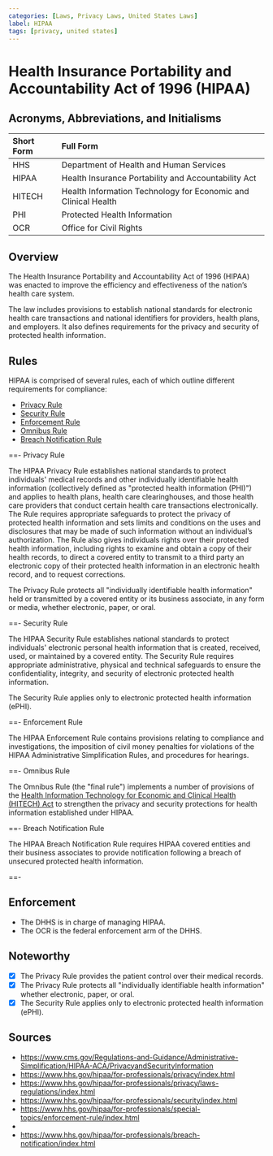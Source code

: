 ```yaml
---
categories: [Laws, Privacy Laws, United States Laws]
label: HIPAA
tags: [privacy, united states]
---
```


# Health Insurance Portability and Accountability Act of 1996 (HIPAA)

## Acronyms, Abbreviations, and Initialisms

Short Form | Full Form
:--- | :---
HHS | Department of Health and Human Services
HIPAA | Health Insurance Portability and Accountability Act
HITECH | Health Information Technology for Economic and Clinical Health
PHI | Protected Health Information
OCR | Office for Civil Rights

## Overview

The Health Insurance Portability and Accountability Act of 1996 (HIPAA) was enacted to improve the efficiency and effectiveness of the nation’s health care system.

The law includes provisions to establish national standards for electronic health care transactions and national identifiers for providers, health plans, and employers. It also defines requirements for the privacy and security of protected health information.


## Rules

HIPAA is comprised of several rules, each of which outline different requirements for compliance:

- [Privacy Rule](#privacy-rule)
- [Security Rule](#security-rule)
- [Enforcement Rule](#enforcement-rule)
- [Omnibus Rule](#omnibus-rule)
- [Breach Notification Rule](#breach-notification-rule)

==- Privacy Rule

The HIPAA Privacy Rule establishes national standards to protect individuals' medical records and other individually identifiable health information (collectively defined as "protected health information (PHI)") and applies to health plans, health care clearinghouses, and those health care providers that conduct certain health care transactions electronically. The Rule requires appropriate safeguards to protect the privacy of protected health information and sets limits and conditions on the uses and disclosures that may be made of such information without an individual’s authorization. The Rule also gives individuals rights over their protected health information, including rights to examine and obtain a copy of their health records, to direct a covered entity to transmit to a third party an electronic copy of their protected health information in an electronic health record, and to request corrections.

The Privacy Rule protects all "individually identifiable health information" held or transmitted by a covered entity or its business associate, in any form or media, whether electronic, paper, or oral.

==- Security Rule

The HIPAA Security Rule establishes national standards to protect individuals' electronic personal health information that is created, received, used, or maintained by a covered entity. The Security Rule requires appropriate administrative, physical and technical safeguards to ensure the confidentiality, integrity, and security of electronic protected health information.

The Security Rule applies only to electronic protected health information (ePHI).

==- Enforcement Rule

The HIPAA Enforcement Rule contains provisions relating to compliance and investigations, the imposition of civil money penalties for violations of the HIPAA Administrative Simplification Rules, and procedures for hearings.

==- Omnibus Rule

The Omnibus Rule (the "final rule") implements a number of provisions of the [Health Information Technology for Economic and Clinical Health (HITECH) Act](/laws/hitech.md) to strengthen the privacy and security protections for health information established under HIPAA.

==- Breach Notification Rule

The HIPAA Breach Notification Rule requires HIPAA covered entities and their business associates to provide notification following a breach of unsecured protected health information.

==-

## Enforcement

- The DHHS is in charge of managing HIPAA.
- The OCR is the federal enforcement arm of the DHHS.

## Noteworthy

- [x] The Privacy Rule provides the patient control over their medical records.
- [x] The Privacy Rule protects all "individually identifiable health information" whether electronic, paper, or oral.
- [x] The Security Rule applies only to electronic protected health information (ePHI).

## Sources

- https://www.cms.gov/Regulations-and-Guidance/Administrative-Simplification/HIPAA-ACA/PrivacyandSecurityInformation
- https://www.hhs.gov/hipaa/for-professionals/privacy/index.html
- https://www.hhs.gov/hipaa/for-professionals/privacy/laws-regulations/index.html
- https://www.hhs.gov/hipaa/for-professionals/security/index.html
- https://www.hhs.gov/hipaa/for-professionals/special-topics/enforcement-rule/index.html
- 
- https://www.hhs.gov/hipaa/for-professionals/breach-notification/index.html